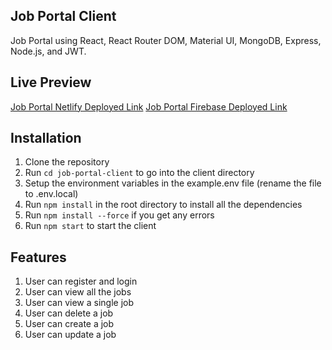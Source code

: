 ## Job Portal Client
Job Portal using React, React Router DOM, Material UI, MongoDB, Express, Node.js, and JWT.

## Live Preview
[Job Portal Netlify Deployed Link](https://jobz-portal.netlify.app/)
[Job Portal Firebase Deployed Link](https://job-portal-c7485.web.app/)

## Installation
1. Clone the repository
2. Run ```cd job-portal-client``` to go into the client directory
3. Setup the environment variables in the example.env file (rename the file to .env.local)
4. Run ```npm install``` in the root directory to install all the dependencies
5. Run ```npm install --force``` if you get any errors
6. Run ```npm start``` to start the client

## Features
1. User can register and login
2. User can view all the jobs
3. User can view a single job
4. User can delete a job
5. User can create a job
6. User can update a job





